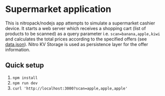 # Supermarket application

This is nitropack/nodejs app attempts to simulate a supermarket cashier device.
It starts a web server which receives a shopping cart (list of products to be scanned) as a query parameter i.e. `scan=banana,apple,kiwi` and calculates the total prices according to the specified offers (see [data.json](./data/data.json)). 
Nitro KV Storage is used as persistence layer for the offer information.

## Quick setup

1. `npm install`
2. `npm run dev`
3. `curl 'http://localhost:3000?scan=apple,apple,apple'`
